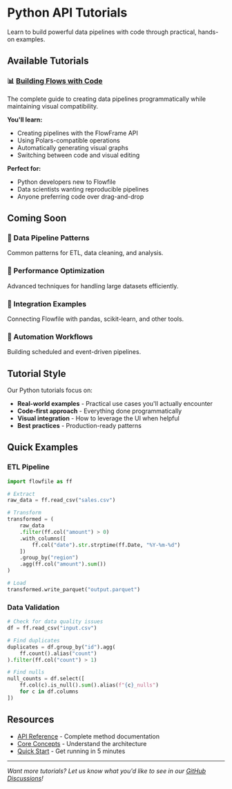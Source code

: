 # Python API Tutorials

Learn to build powerful data pipelines with code through practical, hands-on examples.

## Available Tutorials

### 📊 [Building Flows with Code](flowfile_frame_api.md)
The complete guide to creating data pipelines programmatically while maintaining visual compatibility.

**You'll learn:**
- Creating pipelines with the FlowFrame API
- Using Polars-compatible operations
- Automatically generating visual graphs
- Switching between code and visual editing

**Perfect for:**
- Python developers new to Flowfile
- Data scientists wanting reproducible pipelines
- Anyone preferring code over drag-and-drop

## Coming Soon

### 🔄 Data Pipeline Patterns
Common patterns for ETL, data cleaning, and analysis.

### 🚀 Performance Optimization
Advanced techniques for handling large datasets efficiently.

### 🔗 Integration Examples
Connecting Flowfile with pandas, scikit-learn, and other tools.

### 🤖 Automation Workflows
Building scheduled and event-driven pipelines.

## Tutorial Style

Our Python tutorials focus on:
- **Real-world examples** - Practical use cases you'll actually encounter
- **Code-first approach** - Everything done programmatically
- **Visual integration** - How to leverage the UI when helpful
- **Best practices** - Production-ready patterns

## Quick Examples

### ETL Pipeline
```python
import flowfile as ff

# Extract
raw_data = ff.read_csv("sales.csv")

# Transform
transformed = (
    raw_data
    .filter(ff.col("amount") > 0)
    .with_columns([
        ff.col("date").str.strptime(ff.Date, "%Y-%m-%d")
    ])
    .group_by("region")
    .agg(ff.col("amount").sum())
)

# Load
transformed.write_parquet("output.parquet")
```

### Data Validation
```python
# Check for data quality issues
df = ff.read_csv("input.csv")

# Find duplicates
duplicates = df.group_by("id").agg(
    ff.count().alias("count")
).filter(ff.col("count") > 1)

# Find nulls
null_counts = df.select([
    ff.col(c).is_null().sum().alias(f"{c}_nulls")
    for c in df.columns
])
```

## Resources

- [API Reference](../reference/) - Complete method documentation
- [Core Concepts](../concepts/) - Understand the architecture
- [Quick Start](../quickstart.md) - Get running in 5 minutes

---

*Want more tutorials? Let us know what you'd like to see in our [GitHub Discussions](https://github.com/edwardvaneechoud/Flowfile/discussions)!*